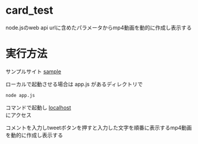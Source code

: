 # card_test
node.jsのweb api
urlに含めたパラメータからmp4動画を動的に作成し表示する

# 実行方法
サンプルサイト
[sample](https://card-test-o0dr.onrender.com/form.html)  

ローカルで起動させる場合は
app.js があるディレクトリで
```bash
node app.js  
```
コマンドで起動し
[localhost](http://localhost:3001/form.html)  
にアクセス  

コメントを入力しtweetボタンを押すと入力した文字を順番に表示するmp4動画を動的に作成し表示する
